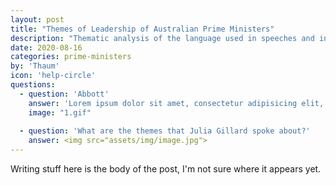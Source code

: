 ```yaml
---
layout: post
title: "Themes of Leadership of Australian Prime Ministers"
description: "Thematic analysis of the language used in speeches and interviews"
date: 2020-08-16
categories: prime-ministers
by: 'Thaum'
icon: 'help-circle'
questions:
  - question: 'Abbott'
    answer: 'Lorem ipsum dolor sit amet, consectetur adipisicing elit, sed do eiusmod tempor incididunt ut labore et dolore magna aliqua. Ut enim ad minim veniam, quis nostrud exercitation ullamco laboris nisi ut aliquip ex ea commodo consequat. Duis aute irure dolor in reprehenderit in voluptate velit esse cillum dolore eu fugiat nulla pariatur. Excepteur sint occaecat cupidatat non proident, sunt in culpa qui officia deserunt mollit anim id est laborum.'
    image: "1.gif"
    
  - question: 'What are the themes that Julia Gillard spoke about?'
    answer: <img src="assets/img/image.jpg">
---
```


Writing stuff here is the body of the post, I'm not sure where it appears yet.
